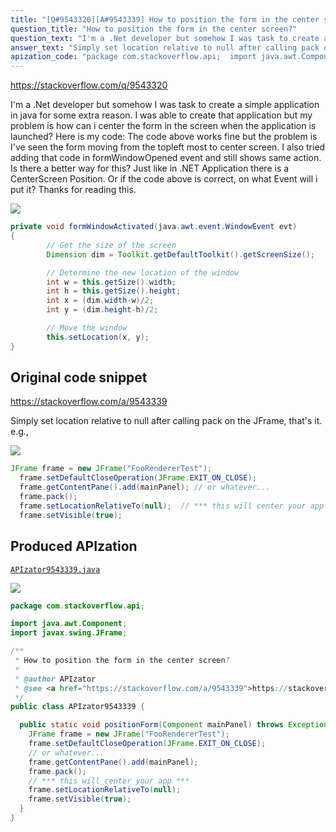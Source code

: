 ```yaml
---
title: "[Q#9543320][A#9543339] How to position the form in the center screen?"
question_title: "How to position the form in the center screen?"
question_text: "I'm a .Net developer but somehow I was task to create a simple application in java for some extra reason. I was able to create that application but my problem is how can i center the form in the screen when the application is launched? Here is my code: The code above works fine but the problem is I've seen the form moving from the topleft most to center screen. I also tried adding that code in formWindowOpened event and still shows same action. Is there a better way for this? Just like in .NET Application there is a CenterScreen Position. Or if the code above is correct, on what Event will i put it? Thanks for reading this."
answer_text: "Simply set location relative to null after calling pack on the JFrame, that's it. e.g.,"
apization_code: "package com.stackoverflow.api;  import java.awt.Component; import javax.swing.JFrame;  /**  * How to position the form in the center screen?  *  * @author APIzator  * @see <a href=\"https://stackoverflow.com/a/9543339\">https://stackoverflow.com/a/9543339</a>  */ public class APIzator9543339 {    public static void positionForm(Component mainPanel) throws Exception {     JFrame frame = new JFrame(\"FooRendererTest\");     frame.setDefaultCloseOperation(JFrame.EXIT_ON_CLOSE);     // or whatever...     frame.getContentPane().add(mainPanel);     frame.pack();     // *** this will center your app ***     frame.setLocationRelativeTo(null);     frame.setVisible(true);   } }"
---
```


https://stackoverflow.com/q/9543320

I&#x27;m a .Net developer but somehow I was task to create a simple application in java for some extra reason. I was able to create that application but my problem is how can i center the form in the screen when the application is launched?
Here is my code:
The code above works fine but the problem is I&#x27;ve seen the form moving from the topleft most to center screen. I also tried adding that code in formWindowOpened event and still shows same action. Is there a better way for this? Just like in .NET Application there is a CenterScreen Position. Or if the code above is correct, on what Event will i put it?
Thanks for reading this.


<div class="code-logo"><img src="/stackoverflow.png" /></div>

```java
private void formWindowActivated(java.awt.event.WindowEvent evt) 
{
        // Get the size of the screen
        Dimension dim = Toolkit.getDefaultToolkit().getScreenSize();

        // Determine the new location of the window
        int w = this.getSize().width;
        int h = this.getSize().height;
        int x = (dim.width-w)/2;
        int y = (dim.height-h)/2;

        // Move the window
        this.setLocation(x, y);
}
```


## Original code snippet

https://stackoverflow.com/a/9543339

Simply set location relative to null after calling pack on the JFrame, that&#x27;s it.
e.g.,

<div class="code-logo"><img src="/stackoverflow.png" /></div>

```java
JFrame frame = new JFrame("FooRendererTest");
  frame.setDefaultCloseOperation(JFrame.EXIT_ON_CLOSE);
  frame.getContentPane().add(mainPanel); // or whatever...
  frame.pack();
  frame.setLocationRelativeTo(null);  // *** this will center your app ***
  frame.setVisible(true);
```

## Produced APIzation

[`APIzator9543339.java`](https://github.com/pasqualesalza/apization-temp-data/raw/master/search/APIzator9543339.java)

<div class="code-logo"><img src="/apizator.png" /></div>

```java
package com.stackoverflow.api;

import java.awt.Component;
import javax.swing.JFrame;

/**
 * How to position the form in the center screen?
 *
 * @author APIzator
 * @see <a href="https://stackoverflow.com/a/9543339">https://stackoverflow.com/a/9543339</a>
 */
public class APIzator9543339 {

  public static void positionForm(Component mainPanel) throws Exception {
    JFrame frame = new JFrame("FooRendererTest");
    frame.setDefaultCloseOperation(JFrame.EXIT_ON_CLOSE);
    // or whatever...
    frame.getContentPane().add(mainPanel);
    frame.pack();
    // *** this will center your app ***
    frame.setLocationRelativeTo(null);
    frame.setVisible(true);
  }
}

```